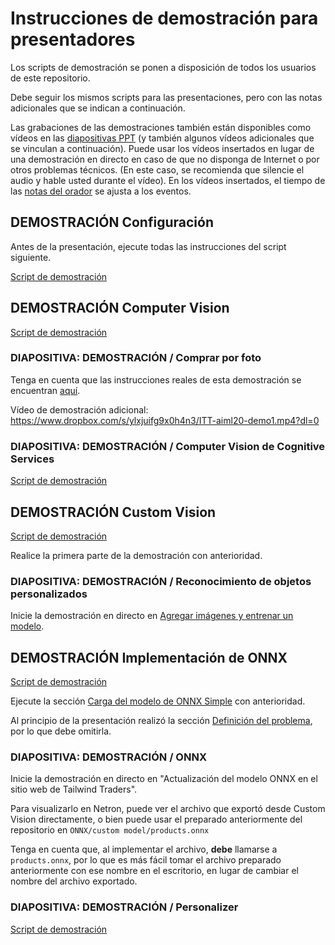 # <a name="demo-instructions-for-presenters"></a>Instrucciones de demostración para presentadores

Los scripts de demostración se ponen a disposición de todos los usuarios de este repositorio.

Debe seguir los mismos scripts para las presentaciones, pero con las notas adicionales que se indican a continuación.

Las grabaciones de las demostraciones también están disponibles como vídeos en las [diapositivas PPT](presentations.md) (y también algunos vídeos adicionales que se vinculan a continuación). Puede usar los vídeos insertados en lugar de una demostración en directo en caso de que no disponga de Internet o por otros problemas técnicos. (En este caso, se recomienda que silencie el audio y hable usted durante el vídeo). En los vídeos insertados, el tiempo de las [notas del orador](speaker-notes.md) se ajusta a los eventos.

## <a name="demo-setup"></a>DEMOSTRACIÓN Configuración

Antes de la presentación, ejecute todas las instrucciones del script siguiente.

[Script de demostración](DEMO%20Setup.md)

## <a name="demo-computer-vision"></a>DEMOSTRACIÓN Computer Vision

[Script de demostración](DEMO%20Computer%20Vision.md)

### <a name="slide-demo--shop-by-photo"></a>DIAPOSITIVA: DEMOSTRACIÓN / Comprar por foto

Tenga en cuenta que las instrucciones reales de esta demostración se encuentran [aquí](DEMO%20ONNX%20deployment.md#defining-the-problem-shop-by-photo-doesnt-work-right).

Vídeo de demostración adicional: https://www.dropbox.com/s/ylxjuifg9x0h4n3/ITT-aiml20-demo1.mp4?dl=0 

### <a name="slide-demo--cognitive-services-computer-vision"></a>DIAPOSITIVA: DEMOSTRACIÓN / Computer Vision de Cognitive Services

[Script de demostración](DEMO%20Computer%20Vision.md#using-computer-vision-via-the-web-interface)

## <a name="demo-custom-vision"></a>DEMOSTRACIÓN Custom Vision

[Script de demostración](DEMO%20Custom%20Vision.md)

Realice la primera parte de la demostración con anterioridad.

### <a name="slide-demo--customized-object-recognition"></a>DIAPOSITIVA: DEMOSTRACIÓN / Reconocimiento de objetos personalizados

Inicie la demostración en directo en [Agregar imágenes y entrenar un modelo](DEMO%20Custom%20Vision.md#add-images-and-train-a-model).

## <a name="demo-onnx-deployment"></a>DEMOSTRACIÓN Implementación de ONNX

[Script de demostración](DEMO%20ONNX%20deployment.md)

Ejecute la sección [Carga del modelo de ONNX Simple](DEMO%20ONNX%20deployment.md#load-the-simple-onnx-model) con anterioridad.

Al principio de la presentación realizó la sección [Definición del problema](DEMO%20ONNX%20deployment.md#defining-the-problem-shop-by-photo-doesnt-work-right), por lo que debe omitirla.

### <a name="slide-demo--onnx"></a>DIAPOSITIVA: DEMOSTRACIÓN / ONNX

Inicie la demostración en directo en "Actualización del modelo ONNX en el sitio web de Tailwind Traders".

Para visualizarlo en Netron, puede ver el archivo que exportó desde Custom Vision directamente, o bien puede usar el preparado anteriormente del repositorio en `ONNX/custom model/products.onnx`

Tenga en cuenta que, al implementar el archivo, **debe** llamarse a `products.onnx`, por lo que es más fácil tomar el archivo preparado anteriormente con ese nombre en el escritorio, en lugar de cambiar el nombre del archivo exportado.

### <a name="slide-demo--personalizer"></a>DIAPOSITIVA: DEMOSTRACIÓN / Personalizer

[Script de demostración](DEMO%20Personalizer.md)
